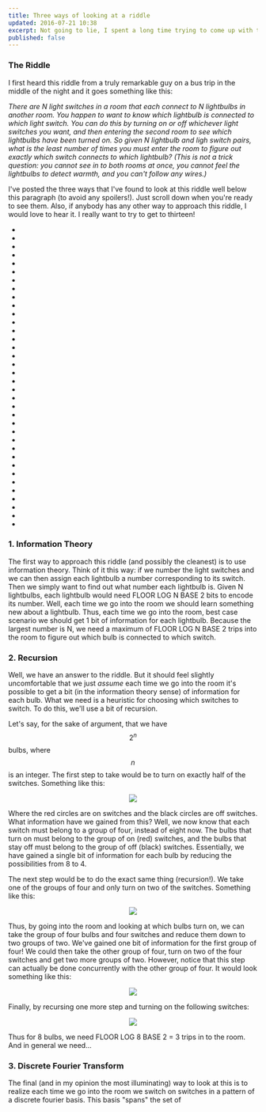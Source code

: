 ```yaml
---
title: Three ways of looking at a riddle
updated: 2016-07-21 10:38
excerpt: Not going to lie, I spent a long time trying to come up with thirteen ways to look at this
published: false
---
```

### The Riddle

I first heard this riddle from a truly remarkable guy on a bus trip in the middle of the night and it goes something like this:

_There are N light switches in a room that each connect to N lightbulbs in another room. You happen to want to know which lightbulb is connected to which light switch. You can do this by turning on or off whichever light switches you want, and then entering the second room to see which lightbulbs have been turned on. So given N lightbulb and ligh switch pairs, what is the least number of times you must enter the room to figure out exactly which switch connects to which lightbulb? (This is not a trick question: you cannot see in to both rooms at once, you cannot feel the lightbulbs to detect warmth, and you can't follow any wires.)_

I've posted the three ways that I've found to look at this riddle well below this paragraph (to avoid any spoilers!). Just scroll down when you're ready to see them. Also, if anybody has any other way to approach this riddle, I would love to hear it. I really want to try to get to thirteen!

+ 
+ 
+ 
+ 
+ 
+ 
+ 
+ 
+ 
+ 
+ 
+ 
+ 
+ 
+ 
+ 
+ 
+ 
+ 
+ 
+ 
+ 
+ 
+ 
+ 
+ 
+ 
+ 
+ 
+ 
+ 
+ 
+ 
+ 
+ 
+ 

### 1. Information Theory

The first way to approach this riddle (and possibly the cleanest) is to use information theory. Think of it this way: if we number the light switches and we can then assign each lightbulb a number corresponding to its switch. Then we simply want to find out what number each lightbulb is. Given N lightbulbs, each lightbulb would need FLOOR LOG N BASE 2 bits to encode its number. Well, each time we go into the room we should learn something new about a lightbulb. Thus, each time we go into the room, best case scenario we should get 1 bit of information for each lightbulb. Because the largest number is N, we need a maximum of FLOOR LOG N BASE 2 trips into the room to figure out which bulb is connected to which switch.

### 2. Recursion

Well, we have an answer to the riddle. But it should feel slightly uncomfortable that we just _assume_ each time we go into the room it's possible to get a bit (in the information theory sense) of information for each bulb. What we need is a heuristic for choosing which switches to switch. To do this, we'll use a bit of recursion.

Let's say, for the sake of argument, that we have $$ 2^n $$ bulbs, where $$ n $$ is an integer. The first step to take would be to turn on exactly half of the switches. Something like this:

<center>
	<img src="/assets/riddle/switches-1.png">
</center>

Where the red circles are on switches and the black circles are off switches. What information have we gained from this? Well, we now know that each switch must belong to a group of four, instead of eight now. The bulbs that turn on must belong to the group of on (red) switches, and the bulbs that stay off must belong to the group of off (black) switches. Essentially, we have gained a single bit of information for each bulb by reducing the possibilities from 8 to 4.

The next step would be to do the exact same thing (recursion!). We take one of the groups of four and only turn on two of the switches. Something like this:

<center>
	<img src="/assets/riddle/switches-3.png">
</center>

Thus, by going into the room and looking at which bulbs turn on, we can take the group of four bulbs and four switches and reduce them down to two groups of two. We've gained one bit of information for the first group of four! We could then take the other group of four, turn on two of the four switches and get two more groups of two. However, notice that this step can actually be done concurrently with the other group of four. It would look something like this:

<center>
	<img src="/assets/riddle/switches-4.png">
</center>

Finally, by recursing one more step and turning on the following switches:

<center>
	<img src="/assets/riddle/switches-5.png">
</center>

Thus for 8 bulbs, we need FLOOR LOG 8 BASE 2 = 3 trips in to the room. And in general we need...

### 3. Discrete Fourier Transform

The final (and in my opinion the most illuminating) way to look at this is to realize each time we go into the room we switch on switches in a pattern of a discrete fourier basis. This basis "spans" the set of 

